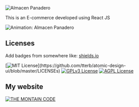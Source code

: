 ![Almacen Panadero](https://github.com/fedeul/almacen-panadero/raw/main/src/assets/img/logo.png)

This is an E-commerce developed using React JS

![Animation: Almacen Panadero](https://github.com/fedeul/almacen-panadero/raw/main/src/assets/img/AlmacenPanaderoAnimation.gif)

## Licenses

Add badges from somewhere like: [shields.io](https://shields.io/)

[![MIT License](https://img.shields.io/apm/l/atomic-design-ui.svg?)](https://github.com/tterb/atomic-design-ui/blob/master/LICENSEs)
[![GPLv3 License](https://img.shields.io/badge/License-GPL%20v3-yellow.svg)](https://opensource.org/licenses/)
[![AGPL License](https://img.shields.io/badge/license-AGPL-blue.svg)](http://www.gnu.org/licenses/agpl-3.0)

## My website

[![THE MONTAIN CODE](https://www.themountaincode.com/images/isologo.png)](https://www.themountaincode.com)
